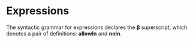 # Expressions

The syntactic grammar for expressions declares the **β** superscript, which denotes a pair of definitions: **allowIn** and **noIn**.